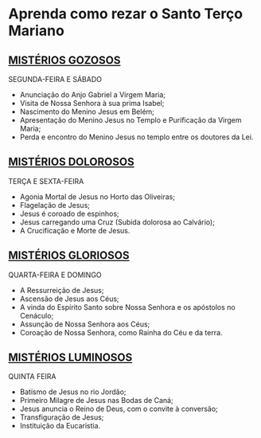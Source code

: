 # Aprenda como rezar o Santo Terço Mariano

## [MISTÉRIOS GOZOSOS](./misterios-gozosos.md)
SEGUNDA-FEIRA E SÁBADO
- Anunciação do Anjo Gabriel a Virgem Maria;
- Visita de Nossa Senhora à sua prima Isabel;
- Nascimento do Menino Jesus em Belém;
- Apresentação do Menino Jesus no Templo e Purificação da Virgem Maria;
- Perda e encontro do Menino Jesus no templo entre os doutores da Lei.

## [MISTÉRIOS DOLOROSOS](./misterios-dolorosos.md)
TERÇA E SEXTA-FEIRA
- Agonia Mortal de Jesus no Horto das Oliveiras;
- Flagelação de Jesus;
- Jesus é coroado de espinhos;
- Jesus carregando uma Cruz (Subida dolorosa ao Calvário);
- A Crucificação e Morte de Jesus.

## [MISTÉRIOS GLORIOSOS](./misterios-gloriosos.md)
QUARTA-FEIRA E DOMINGO
- A Ressurreição de Jesus;
- Ascensão de Jesus aos Céus;
- A vinda do Espírito Santo sobre Nossa Senhora e os apóstolos no Cenáculo;
- Assunção de Nossa Senhora aos Céus;
- Coroação de Nossa Senhora, como Rainha do Céu e da terra.

## [MISTÉRIOS LUMINOSOS](./misterios-luminosos.md)
QUINTA FEIRA
- Batismo de Jesus no rio Jordão;
- Primeiro Milagre de Jesus nas Bodas de Caná;
- Jesus anuncia o Reino de Deus, com o convite à conversão;
- Transfiguração de Jesus;
- Instituição da Eucaristia.
